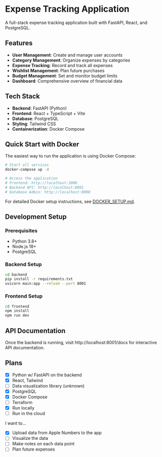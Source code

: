 # Expense Tracking Application

A full-stack expense tracking application built with FastAPI, React, and PostgreSQL.

## Features

- **User Management**: Create and manage user accounts
- **Category Management**: Organize expenses by categories
- **Expense Tracking**: Record and track all expenses
- **Wishlist Management**: Plan future purchases
- **Budget Management**: Set and monitor budget limits
- **Dashboard**: Comprehensive overview of financial data

## Tech Stack

- **Backend**: FastAPI (Python)
- **Frontend**: React + TypeScript + Vite
- **Database**: PostgreSQL
- **Styling**: Tailwind CSS
- **Containerization**: Docker Compose

## Quick Start with Docker

The easiest way to run the application is using Docker Compose:

```bash
# Start all services
docker-compose up -d

# Access the application
# Frontend: http://localhost:3000
# Backend API: http://localhost:8001
# Database Admin: http://localhost:8000
```

For detailed Docker setup instructions, see [DOCKER_SETUP.md](DOCKER_SETUP.md).

## Development Setup

### Prerequisites
- Python 3.8+
- Node.js 18+
- PostgreSQL

### Backend Setup
```bash
cd backend
pip install -r requirements.txt
uvicorn main:app --reload --port 8001
```

### Frontend Setup
```bash
cd frontend
npm install
npm run dev
```

## API Documentation

Once the backend is running, visit http://localhost:8001/docs for interactive API documentation.

## Plans
- [x] Python w/ FastAPI on the backend
- [x] React, Tailwind
- [ ] Data visualization library (unknown)
- [x] PostgreSQL
- [x] Docker Compose
- [ ] Terraform
- [x] Run locally
- [ ] Run in the cloud

I want to...
- [x] Upload data from Apple Numbers to the app
- [ ] Visualize the data
- [ ] Make notes on each data point
- [ ] Plan future expenses
